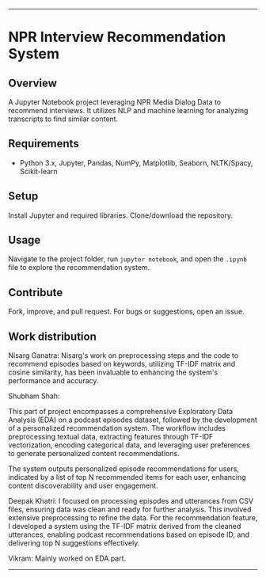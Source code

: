 
---

# NPR Interview Recommendation System

## Overview
A Jupyter Notebook project leveraging NPR Media Dialog Data to recommend interviews. It utilizes NLP and machine learning for analyzing transcripts to find similar content.

## Requirements
- Python 3.x, Jupyter, Pandas, NumPy, Matplotlib, Seaborn, NLTK/Spacy, Scikit-learn

## Setup
Install Jupyter and required libraries. Clone/download the repository.

## Usage
Navigate to the project folder, run `jupyter notebook`, and open the `.ipynb` file to explore the recommendation system.

## Contribute
Fork, improve, and pull request. For bugs or suggestions, open an issue.

## Work distribution
Nisarg Ganatra: 
Nisarg's work on preprocessing steps and the code to recommend episodes based on keywords, utilizing TF-IDF matrix and cosine similarity, has been invaluable to enhancing the system's performance and accuracy.

Shubham Shah:

This  part of project encompasses a comprehensive Exploratory Data Analysis (EDA) on a podcast episodes dataset, followed by the development of a personalized recommendation system. The workflow includes preprocessing textual data, extracting features through TF-IDF vectorization, encoding categorical data, and leveraging user preferences to generate personalized content recommendations.


The system outputs personalized episode recommendations for users, indicated by a list of top N recommended items for each user, enhancing content discoverability and user engagement.

Deepak Khatri:
I focused on processing episodes and utterances from CSV files, ensuring data was clean and ready for further analysis. This involved extensive preprocessing to refine the data. For the recommendation feature, I developed a system using the TF-IDF matrix derived from the cleaned utterances, enabling podcast recommendations based on episode ID, and delivering top N suggestions effectively.


Vikram:
Mainly worked on EDA part.

---

